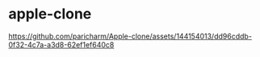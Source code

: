 # apple-clone
https://github.com/paricharm/Apple-clone/assets/144154013/dd96cddb-0f32-4c7a-a3d8-62ef1ef640c8
